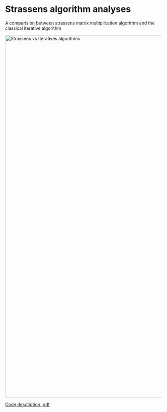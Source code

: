 # Strassens algorithm analyses

A comparision between strassens matrix multiplication algorithm and the classical iterative algorithm


<img width="1163" alt="Strassens vs Iteratives algorithms" src="https://user-images.githubusercontent.com/46746043/57246710-9f0d9580-7046-11e9-90f2-9c93573a7cb2.png">


[Code desctiption .pdf](https://github.com/Ryan-Gadhi/Strassens-algorithm-analyses/files/3149331/353.project.report.pdf)
 
